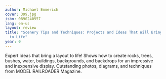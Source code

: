 ```yaml
---
author: Michael Emmerich
cover: 399.jpg
isbn: 0890240957
lang: en-us
layout: review
title: "Scenery Tips and Techniques: Projects and Ideas That Will Bring Your Layout
  to Life"
year: 0
---
```


Expert ideas that bring a layout to life! Shows how to create rocks, trees, bushes, water, buildings, backgrounds, and backdrops for an impressive and inexpensive display. Outstanding photos, diagrams, and techniques from MODEL RAILROADER Magazine.
